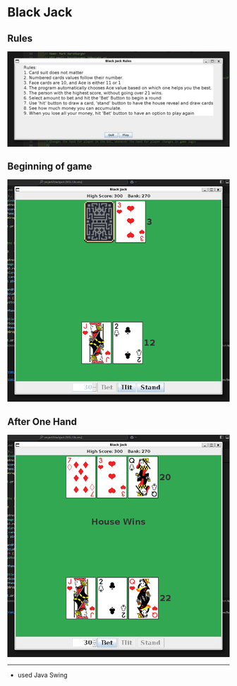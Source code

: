 # Black Jack
## Rules
![rules output screenshot](project_images/rules.png)

## Beginning of game
![beginning of game](project_images/dealing.png)

## After One Hand
![result of one hand](project_images/house_always_wins.png)

---
* used Java Swing
